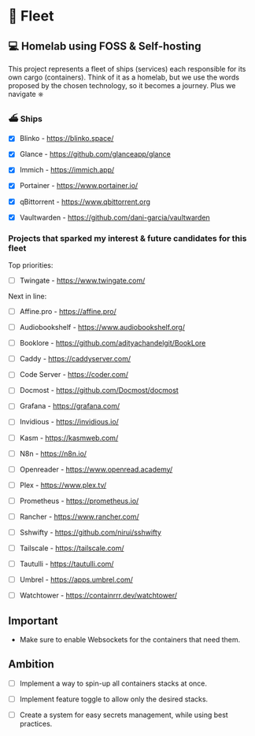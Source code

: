 # 🌊 Fleet

## 💻 Homelab using FOSS & Self-hosting

This project represents a fleet of ships (services) each responsible for its own cargo (containers).
Think of it as a homelab, but we use the words proposed by the chosen technology, so it becomes a journey.
Plus we navigate ⎈


### ⛴️ Ships

 - [x] Blinko - https://blinko.space/
 - [x] Glance - https://github.com/glanceapp/glance
 - [x] Immich - https://immich.app/
 - [x] Portainer - https://www.portainer.io/
 - [x] qBittorrent - https://www.qbittorrent.org
 - [x] Vaultwarden - https://github.com/dani-garcia/vaultwarden


###  Projects that sparked my interest & future candidates for this fleet

Top priorities:
 - [ ] Twingate - https://www.twingate.com/

Next in line:
 - [ ] Affine.pro - https://affine.pro/
 - [ ] Audiobookshelf - https://www.audiobookshelf.org/
 - [ ] Booklore - https://github.com/adityachandelgit/BookLore
 - [ ] Caddy - https://caddyserver.com/
 - [ ] Code Server - https://coder.com/
 - [ ] Docmost - https://github.com/Docmost/docmost
 - [ ] Grafana - https://grafana.com/
 - [ ] Invidious - https://invidious.io/
 - [ ] Kasm - https://kasmweb.com/
 - [ ] N8n - https://n8n.io/
 - [ ] Openreader - https://www.openread.academy/
 - [ ] Plex - https://www.plex.tv/
 - [ ] Prometheus - https://prometheus.io/
 - [ ] Rancher - https://www.rancher.com/
 - [ ] Sshwifty - https://github.com/nirui/sshwifty
 - [ ] Tailscale - https://tailscale.com/
 - [ ] Tautulli - https://tautulli.com/
 - [ ] Umbrel - https://apps.umbrel.com/
 - [ ] Watchtower - https://containrrr.dev/watchtower/


## Important
 - Make sure to enable Websockets for the containers that need them.


## Ambition
 - [ ] Implement a way to spin-up all containers stacks at once.
 - [ ] Implement feature toggle to allow only the desired stacks.
 - [ ] Create a system for easy secrets management, while using best practices.


